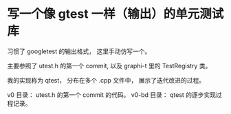 # 写一个像 gtest 一样（输出）的单元测试库

习惯了 googletest 的输出格式， 这里手动仿写一个。

主要参照了 utest.h 的第一个 commit, 以及 graphi-t 里的 TestRegistry 类。

我的实现称为 qtest， 分布在多个 .cpp 文件中， 展示了迭代改进的过程。


v0 目录： utest.h 的第一个 commit 的代码。
v0-bd 目录： qtest 的逐步实现过程记录。
